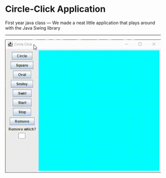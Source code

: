 # Circle-Click Application
First year java class — We made a neat little application that plays around with the Java Swing library 

--- 


![Alt text](java_96zbvVl3zf.gif)
